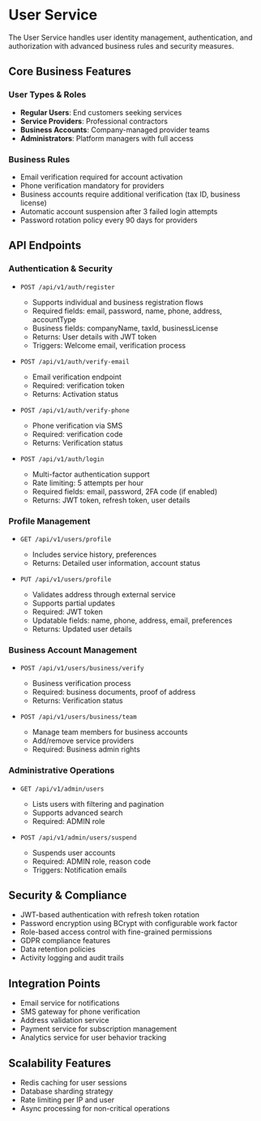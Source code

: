 # User Service

The User Service handles user identity management, authentication, and authorization with advanced business rules and security measures.

## Core Business Features

### User Types & Roles
- **Regular Users**: End customers seeking services
- **Service Providers**: Professional contractors
- **Business Accounts**: Company-managed provider teams
- **Administrators**: Platform managers with full access

### Business Rules
- Email verification required for account activation
- Phone verification mandatory for providers
- Business accounts require additional verification (tax ID, business license)
- Automatic account suspension after 3 failed login attempts
- Password rotation policy every 90 days for providers

## API Endpoints

### Authentication & Security
- `POST /api/v1/auth/register`
  - Supports individual and business registration flows
  - Required fields: email, password, name, phone, address, accountType
  - Business fields: companyName, taxId, businessLicense
  - Returns: User details with JWT token
  - Triggers: Welcome email, verification process

- `POST /api/v1/auth/verify-email`
  - Email verification endpoint
  - Required: verification token
  - Returns: Activation status

- `POST /api/v1/auth/verify-phone`
  - Phone verification via SMS
  - Required: verification code
  - Returns: Verification status

- `POST /api/v1/auth/login`
  - Multi-factor authentication support
  - Rate limiting: 5 attempts per hour
  - Required fields: email, password, 2FA code (if enabled)
  - Returns: JWT token, refresh token, user details

### Profile Management
- `GET /api/v1/users/profile`
  - Includes service history, preferences
  - Returns: Detailed user information, account status

- `PUT /api/v1/users/profile`
  - Validates address through external service
  - Supports partial updates
  - Required: JWT token
  - Updatable fields: name, phone, address, email, preferences
  - Returns: Updated user details

### Business Account Management
- `POST /api/v1/users/business/verify`
  - Business verification process
  - Required: business documents, proof of address
  - Returns: Verification status

- `POST /api/v1/users/business/team`
  - Manage team members for business accounts
  - Add/remove service providers
  - Required: Business admin rights

### Administrative Operations
- `GET /api/v1/admin/users`
  - Lists users with filtering and pagination
  - Supports advanced search
  - Required: ADMIN role

- `POST /api/v1/admin/users/suspend`
  - Suspends user accounts
  - Required: ADMIN role, reason code
  - Triggers: Notification emails

## Security & Compliance
- JWT-based authentication with refresh token rotation
- Password encryption using BCrypt with configurable work factor
- Role-based access control with fine-grained permissions
- GDPR compliance features
- Data retention policies
- Activity logging and audit trails

## Integration Points
- Email service for notifications
- SMS gateway for phone verification
- Address validation service
- Payment service for subscription management
- Analytics service for user behavior tracking

## Scalability Features
- Redis caching for user sessions
- Database sharding strategy
- Rate limiting per IP and user
- Async processing for non-critical operations